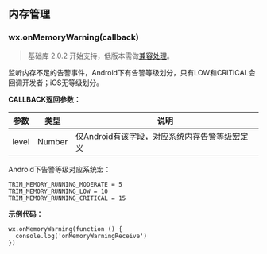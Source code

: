 <!-- https://developers.weixin.qq.com/miniprogram/dev/api/memory.html -->

内存管理
----

### wx.onMemoryWarning(callback)

> 基础库 2.0.2 开始支持，低版本需做[兼容处理](https://developers.weixin.qq.com/miniprogram/dev/framework/compatibility.html)。

监听内存不足的告警事件，Android下有告警等级划分，只有LOW和CRITICAL会回调开发者；iOS无等级划分。

**CALLBACK返回参数：**

  参数    |  类型     |  说明                         
----------|-----------|-------------------------------
  level   |  Number   |仅Android有该字段，对应系统内存告警等级宏定义

Android下告警等级对应系统宏：

    TRIM_MEMORY_RUNNING_MODERATE = 5
    TRIM_MEMORY_RUNNING_LOW = 10
    TRIM_MEMORY_RUNNING_CRITICAL = 15
    

**示例代码：**

    wx.onMemoryWarning(function () {
      console.log('onMemoryWarningReceive')
    })
